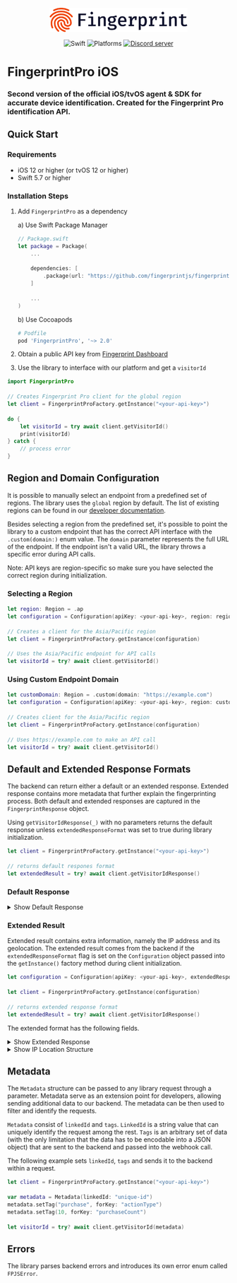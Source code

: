 <p align="center">
  <a href="https://fingerprint.com">
    <picture>
      <source media="(prefers-color-scheme: dark)" srcset="resources/logo_light.svg" />
      <source media="(prefers-color-scheme: light)" srcset="resources/logo_dark.svg" />
      <img src="resources/logo_dark.svg" alt="Fingerprint" width="312px" />
    </picture>
  </a>
</p>
<p align="center">
  <img src="https://img.shields.io/badge/Swift-5.8%20%7C%205.7-red" alt="Swift">
  <img src="https://img.shields.io/badge/Platforms-iOS%2012+%20%7C%20tvOS%2012+-red" alt="Platforms">
  <a href="https://discord.gg/39EpE2neBg">
    <img src="https://img.shields.io/discord/852099967190433792?style=logo&label=Discord&logo=Discord&logoColor=white" alt="Discord server">
  </a>
</p>

# FingerprintPro iOS 
### Second version of the official iOS/tvOS agent & SDK for accurate device identification. Created for the Fingerprint Pro identification API.

## Quick Start

### Requirements

* iOS 12 or higher (or tvOS 12 or higher)
* Swift 5.7 or higher

### Installation Steps

1. Add `FingerprintPro` as a dependency

   a) Use Swift Package Manager
   ```swift
   // Package.swift
   let package = Package(
       ...
   
       dependencies: [
           .package(url: "https://github.com/fingerprintjs/fingerprintjs-pro-ios", from: "2.0.0")
       ]
   
       ...
   )
   ```
   b) Use Cocoapods
   ```ruby
   # Podfile
   pod 'FingerprintPro', '~> 2.0'
   ```

2. Obtain a public API key from [Fingerprint Dashboard](https://dashboard.fingerprint.com)

3. Use the library to interface with our platform and get a `visitorId`

```swift
import FingerprintPro

// Creates Fingerprint Pro client for the global region
let client = FingerprintProFactory.getInstance("<your-api-key>")

do {
    let visitorId = try await client.getVisitorId()
    print(visitorId)
} catch {
    // process error
}
```

## Region and Domain Configuration

It is possible to manually select an endpoint from a predefined set of regions. The library uses the `global` region by default. The list of existing regions can be found in our [developer documentation](https://dev.fingerprint.com/docs/regions).

Besides selecting a region from the predefined set, it's possible to point the library to a custom endpoint that has the correct API interface with the `.custom(domain:)` enum value. The `domain` parameter represents the full URL of the endpoint. If the endpoint isn't a valid URL, the library throws a specific error during API calls.

Note: API keys are region-specific so make sure you have selected the correct region during initialization. 

### Selecting a Region

```swift
let region: Region = .ap
let configuration = Configuration(apiKey: <your-api-key>, region: region)

// Creates a client for the Asia/Pacific region
let client = FingerprintProFactory.getInstance(configuration)

// Uses the Asia/Pacific endpoint for API calls
let visitorId = try? await client.getVisitorId() 
```

### Using Custom Endpoint Domain

```swift
let customDomain: Region = .custom(domain: "https://example.com")
let configuration = Configuration(apiKey: <your-api-key>, region: customDomain)

// Creates client for the Asia/Pacific region
let client = FingerprintProFactory.getInstance(configuration)

// Uses https://example.com to make an API call
let visitorId = try? await client.getVisitorId() 
```

## Default and Extended Response Formats

The backend can return either a default or an extended response. Extended response contains more metadata that further explain the fingerprinting process. Both default and extended responses are captured in the `FingerprintResponse` object. 

Using `getVisitorIdResponse(_)` with no parameters returns the default response unless `extendedResponseFormat` was set to true during library initialization.

```swift
let client = FingerprintProFactory.getInstance("<your-api-key>")

// returns default respones format
let extendedResult = try? await client.getVisitorIdResponse()
```

### Default Response

<details>
<summary>Show Default Response</summary>

```swift
public struct FingerprintResponse {
    public let version: String
    public let requestId: String
    public let visitorId: String
    public let confidence: Float
}
```
</details>

### Extended Result
Extended result contains extra information, namely the IP address and its geolocation. The extended result comes from the backend if the `extendedResponseFormat` flag is set on the `Configuration` object passed into the `getInstance()` factory method during client initialization.

```swift
let configuration = Configuration(apiKey: <your-api-key>, extendedResponseFormat: true)

let client = FingerprintProFactory.getInstance(configuration)

// returns extended response format
let extendedResult = try? await client.getVisitorIdResponse()
```

The extended format has the following fields.

<details>
<summary>Show Extended Response</summary>

```swift
public struct FingerprintResponse {
    public let version: String
    public let requestId: String
    public let visitorId: String
    public let confidence: Float
    
    public let ipAddress: String?
    public let ipLocation: IPLocation?
    public let firstSeenAt: SeenAt?
    public let lastSeenAt: SeenAt?
}
```
</details>

<details>
<summary>Show IP Location Structure</summary>

```swift
public struct IPLocation: Decodable {
    public let city: IPGeoInfo?
    public let country: IPGeoInfo?
    public let continent: IPGeoInfo?
    public let longitude: Float?
    public let latitude: Float?
    public let postalCode: String?
    public let timezone: String?
    public let accuracyRadius: UInt?
    public let subdivisions: [IPLocationSubdivision]?
}

public struct IPLocationSubdivision: Decodable {
    let isoCode: String
    let name: String
}

public struct IPGeoInfo: Decodable {
    let name: String
    let code: String?
}
```
</details>

## Metadata

The `Metadata` structure can be passed to any library request through a parameter. Metadata serve as an extension point for developers, allowing sending additional data to our backend. The metadata can be then used to filter and identify the requests.

`Metadata` consist of `linkedId` and `tags`. `LinkedId` is a string value that can uniquely identify the request among the rest. `Tags` is an arbitrary set of data (with the only limitation that the data has to be encodable into a JSON object) that are sent to the backend and passed into the webhook call.

The following example sets `linkedId`, `tags` and sends it to the backend within a request.

```swift
let client = FingerprintProFactory.getInstance("<your-api-key>")

var metadata = Metadata(linkedId: "unique-id")
metadata.setTag("purchase", forKey: "actionType")
metadata.setTag(10, forKey: "purchaseCount")

let visitorId = try? await client.getVisitorId(metadata) 
```

## Errors
The library parses backend errors and introduces its own error enum called `FPJSError`.
